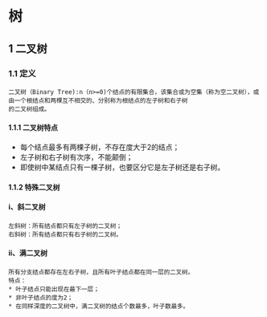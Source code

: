 # 树
## 1 二叉树
### 1.1 定义
    二叉树（Binary Tree):n（n>=0)个结点的有限集合，该集合或为空集（称为空二叉树），或由一个根结点和两棵互不相交的、分别称为根结点的左子树和右子树
    的二叉树组成。
#### 1.1.1 二叉树特点
* 每个结点最多有两棵子树，不存在度大于2的结点；
* 左子树和右子树有次序，不能颠倒；
* 即使树中某结点只有一棵子树，也要区分它是左子树还是右子树。
#### 1.1.2 特殊二叉树
#### i、斜二叉树   
    左斜树：所有结点都只有左子树的二叉树；  
    右斜树：所有结点都只有右子树的二叉树。  
  
#### ii、满二叉树  
    所有分支结点都存在左右子树，且所有叶子结点都在同一层的二叉树。  
    特点：
    * 叶子结点只能出现在最下一层；
    * 非叶子结点的度为2；
    * 在同样深度的二叉树中，满二叉树的结点个数最多，叶子数最多。